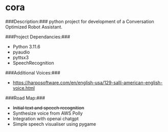 # cora
###Description:###
python project for development of a Conversation Optimized Robot Assistant.

###Project Dependancies:###
- Python 3.11.6
- pyaudio
- pyttsx3
- SpeechRecognition

###Additional Voices:###
- https://harposoftware.com/en/english-usa/129-salli-american-english-voice.html

###Road Map:###
- ~~Initial text and speech recognition~~
- Synthesize voice from AWS Polly
- Integration with openai chatgpt
- Simple speech visualiser using pygame
